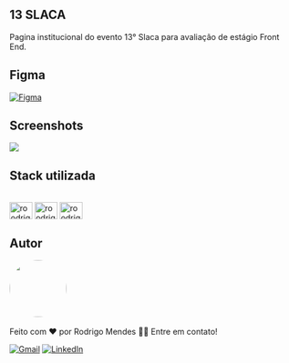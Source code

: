 
## 13 SLACA

Pagina institucional do evento 13° Slaca para avaliação de estágio Front End. 

## Figma
<a href="https://www.figma.com/file/0D27YdXU8ibf0AhsBC2OEm" target="_blank">![Figma](https://img.shields.io/badge/Figma-F24E1E?style=for-the-badge&logo=figma&logoColor=white)</a>

## Screenshots

![](/assets/13_slaca.gif)

## Stack utilizada
<div style="display: inline_block"><br>
  <img align="center" alt="roodrigoomendes-CSS" height="30" width="40" src="https://cdn.jsdelivr.net/gh/devicons/devicon/icons/css3/css3-original.svg">
  <img align="center" alt="roodrigoomendes-HTML" height="30" width="40" src="https://cdn.jsdelivr.net/gh/devicons/devicon/icons/html5/html5-original.svg">
  <img align="center" alt="roodrigoomendes-JS" height="30" width="40" src="https://cdn.jsdelivr.net/gh/devicons/devicon/icons/javascript/javascript-original.svg">
  
</div>

## Autor

<img style="border-radius: 50%;" src="https://github.com/roodrigoomendes.png" width="100px;" alt=""/><br>
<br />
Feito com ❤️ por Rodrigo Mendes 👋🏽 Entre em contato!
<br/>


 <a href="mailto:roodrigoomendessilva@gmail.com">![Gmail](https://img.shields.io/badge/Gmail-D14836?style=for-the-badge&logo=gmail&logoColor=white)</a>
 <a href="https://www.linkedin.com/in/rodrigomendes-/" target="_blank">![LinkedIn](https://img.shields.io/badge/linkedin-%230077B5.svg?style=for-the-badge&logo=linkedin&logoColor=white)</a> 

